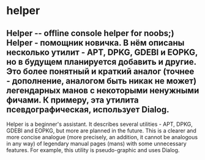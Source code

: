 # helper
Helper -- offline console helper for noobs;)
  Helper - помощник новичка. В нём описаны несколько утилит - 
APT, DPKG, GDEBI и EOPKG, но в будущем планируется добавить и другие. 
  Это более понятный и краткий аналог (точнее - дополнение, аналогом быть никак не может) легендарных манов с некоторыми 
ненужными фичами. К примеру, эта утилита псевдографическая, использует Dialog. 
-----------------------------------------------------------------
Helper is a beginner's assistant. It describes several utilities -
APT, DPKG, GDEBI and EOPKG, but more are planned in the future.
   This is a clearer and more concise analogue (more precisely, an addition, it cannot be analogous in any way) of legendary manual pages (mans) with some
unnecessary features. For example, this utility is pseudo-graphic and uses Dialog.
